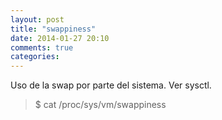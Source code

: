 ```yaml
---
layout: post
title: "swappiness"
date: 2014-01-27 20:10
comments: true
categories: 
---
```

Uso de la swap por parte del sistema. Ver sysctl.

>$  cat /proc/sys/vm/swappiness

